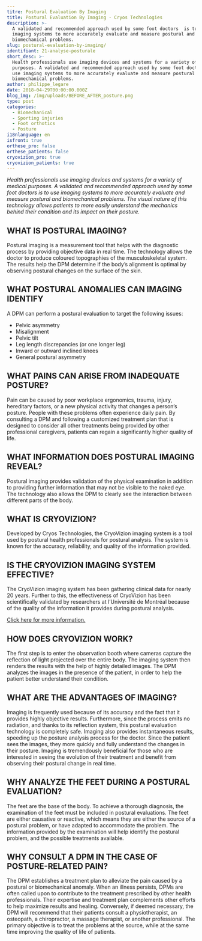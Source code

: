 ```yaml
---
titre: Postural Evaluation By Imaging
title: Postural Evaluation By Imaging - Cryos Technologies
description: >-
  A validated and recommended approach used by some foot doctors  is to use
  imaging systems to more accurately evaluate and measure postural and
  biomechanical problems.
slug: postural-evaluation-by-imaging/
identifiant: 21-analyse-posturale
short_desc: >-
  Health professionals use imaging devices and systems for a variety of medical
  purposes. A validated and recommended approach used by some foot doctors is to
  use imaging systems to more accurately evaluate and measure postural and
  biomechanical problems.
author: philippe_legare
date: 2018-04-29T00:00:00.000Z
blog_img: /img/uploads/BEFORE_AFTER_posture.png
type: post
categories:
  - Biomechanical
  - Sporting injuries
  - Foot orthotics
  - Posture
i18nlanguage: en
isfront: true
orthese_pro: false
orthese_patients: false
cryovizion_pro: true
cryovizion_patients: true
---
```


*Health professionals use imaging devices and systems for a variety of medical purposes. A validated and recommended approach used by some foot doctors is to use imaging systems to more accurately evaluate and measure postural and biomechanical problems. The visual nature of this technology allows patients to more easily understand the mechanics behind their condition and its impact on their posture.*

## WHAT IS POSTURAL IMAGING?

Postural imaging is a measurement tool that helps with the diagnostic process by providing objective data in real time. The technology allows the doctor to produce coloured topographies of the musculoskeletal system. The results help the DPM determine if the body’s alignment is optimal by observing postural changes on the surface of the skin.

## WHAT POSTURAL ANOMALIES CAN IMAGING IDENTIFY

A DPM can perform a postural evaluation to target the following issues:
 
- Pelvic asymmetry
- Misalignment
- Pelvic tilt 
- Leg length discrepancies (or one longer leg)
- Inward or outward inclined knees
- General postural asymmetry
 
## WHAT PAINS CAN ARISE FROM INADEQUATE POSTURE?

Pain can be caused by poor workplace ergonomics, trauma, injury, hereditary factors, or a new physical activity that changes a person’s posture. People with these problems often experience daily pain. By consulting a DPM and following a customized treatment plan that is designed to consider all other treatments being provided by other professional caregivers, patients can regain a significantly higher quality of life.
 
## WHAT INFORMATION DOES POSTURAL IMAGING REVEAL?
 
Postural imaging provides validation of the physical examination in addition to providing further information that may not be visible to the naked eye. The technology also allows the DPM to clearly see the interaction between different parts of the body.
 
## WHAT IS CRYOVIZION?
 
Developed by Cryos Technologies, the CryoVizion imaging system is a tool used by postural health professionals for postural analysis. The system is known for the accuracy, reliability, and quality of the information provided.
 
## IS THE CRYOVIZION IMAGING SYSTEM EFFECTIVE?
 
The CryoVizion imaging system has been gathering clinical data for nearly 20 years. Further to this, the effectiveness of CryoVizion has been scientifically validated by researchers at l’Université de Montréal because of the quality of the information it provides during postural analysis.

<a id="pdf-analyse-posturale" href="http://www.cryos.com/img/autres/color-coded-video-based-system.pdf" class="send-ga" target="_blank">Click here for more information.</a>

## HOW DOES CRYOVIZION WORK?
The first step is to enter the observation booth where cameras capture the reflection of light projected over the entire body. The imaging system then renders the results with the help of highly detailed images. The DPM analyzes the images in the presence of the patient, in order to help the patient better understand their condition.
 
## WHAT ARE THE ADVANTAGES OF IMAGING?
 
Imaging is frequently used because of its accuracy and the fact that it provides highly objective results. Furthermore, since the process emits no radiation, and thanks to its reflection system, this postural evaluation technology is completely safe. Imaging also provides instantaneous results, speeding up the posture analysis process for the doctor. Since the patient sees the images, they more quickly and fully understand the changes in their posture. Imaging is tremendously beneficial for those who are interested in seeing the evolution of their treatment and benefit from observing their postural change in real time.

## WHY ANALYZE THE FEET DURING A POSTURAL EVALUATION?
 
The feet are the base of the body. To achieve a thorough diagnosis, the examination of the feet must be included in postural evaluations. The feet are either causative or reactive, which means they are either the source of a postural problem, or have adapted to accommodate the problem. The information provided by the examination will help identify the postural problem, and the possible treatments available.
 
## WHY CONSULT A DPM IN THE CASE OF POSTURE-RELATED PAIN?
 
The DPM establishes a treatment plan to alleviate the pain caused by a postural or biomechanical anomaly. When an illness persists, DPMs are often called upon to contribute to the treatment prescribed by other health professionals. Their expertise and treatment plan complements other efforts to help maximize results and healing. Conversely, if deemed necessary, the DPM will recommend that their patients consult a physiotherapist, an osteopath, a chiropractor, a massage therapist, or another professional. The primary objective is to treat the problems at the source, while at the same time improving the quality of life of patients.
